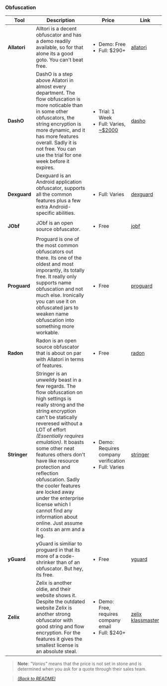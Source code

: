 ### Obfuscation

| Tool  | Description  | Price | Link |
|-------|--------------|-------|------|
| **Allatori** | Alltori is a decent obfuscator and has a demo readily available, so for that alone its a good goto. You can't beat free.  | <ul><li>Demo: Free</li><li>Full: $290+</li></ul> | [allatori](http://www.allatori.com/) |
| **DashO** | DashO is a step above Allatori in almost every department. The flow obfuscation is more noticable than in some other obfuscators, the string encryption is more dynamic, and it has more features overall. Sadly it is not free. You can use the trial for one week before it expires. | <ul><li>Trial: 1 Week </li><li>Full: Varies, [~$2000](https://www2.cs.arizona.edu/~collberg/Teaching/620/2008/Assignments/tools/DashO/) </li></ul> | [dasho](https://www.preemptive.com/products/dasho/overview) |
| **Dexguard** | Dexguard is an Android application obfuscator, supports all the common features plus a few extra Android-specific abilities.  | <ul><li>Full: Varies</li></ul> | [dexguard](https://www.guardsquare.com/en/products/dexguard) |
| **JObf** | JObf is an open source obfuscator. | <ul><li>Free</li></ul> | [jobf](https://github.com/superblaubeere27/obfuscator) |
| **Proguard** | Proguard is one of the most common obfuscators out there. Its one of the oldest and most imporantly, its totally free. It really only supports name obfuscation and not much else. Ironically you can use it on obfuscated jars to weaken name obfuscation into something more workable. | <ul><li>Free</li></ul> | [proguard](https://www.guardsquare.com/en/products/proguard) |
| **Radon** | Radon is an open source obfuscator that is about on par with Allatori in terms of features.  | <ul><li>Free</li></ul> | [radon](https://github.com/ItzSomebody/Radon) |
| **Stringer** | Stringer is an unweildy beast in a few regards. The flow obfuscation on high settings is really strong and the string encryption can't be statically reveresed without a LOT of effort _(Essentially requires emulation)_. It boasts some other neat features others don't have like resource protection and reflection obfuscation. Sadly the cooler features are locked away under the enterprise license which I cannot find any information about online. Just assume it costs an arm and a leg.  | <ul><li>Demo: Requires company verification</li><li>Full: Varies</li></ul> | [stringer](https://jfxstore.com/stringer/) |
| **yGuard** | yGuard is similiar to proguard in that its more of a code-shrinker than of an obfuscator. But hey, its free. | <ul><li>Free</li></ul> | [yguard](https://www.yworks.com/products/yguard) |
| **Zelix** | Zelix is another oldie, and their website shows it. Despite the outdated website Zelix is another strong obfuscator with good string and flow encryption. For the features it gives the smallest license is an absolute steal. | <ul><li>Demo: Free, requires company email</li><li>Full: $240+</li></ul> | [zelix klassmaster](https://www.zelix.com/klassmaster/index.html) |

> **Note**: _"Varies"_ means that the price is not set in stone and is determined when you ask for a quote through their sales team. 

> [_(Back to README)_](README.md)